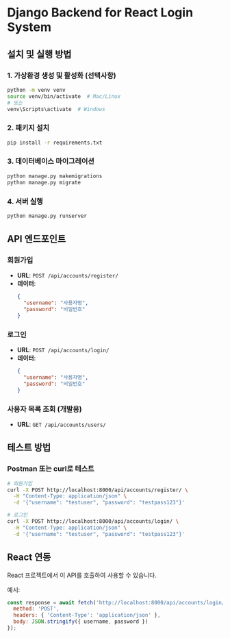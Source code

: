 # Django Backend for React Login System

## 설치 및 실행 방법

### 1. 가상환경 생성 및 활성화 (선택사항)
```bash
python -m venv venv
source venv/bin/activate  # Mac/Linux
# 또는
venv\Scripts\activate  # Windows
```

### 2. 패키지 설치
```bash
pip install -r requirements.txt
```

### 3. 데이터베이스 마이그레이션
```bash
python manage.py makemigrations
python manage.py migrate
```

### 4. 서버 실행
```bash
python manage.py runserver
```

## API 엔드포인트

### 회원가입
- **URL**: `POST /api/accounts/register/`
- **데이터**: 
  ```json
  {
    "username": "사용자명",
    "password": "비밀번호"
  }
  ```

### 로그인
- **URL**: `POST /api/accounts/login/`
- **데이터**: 
  ```json
  {
    "username": "사용자명",
    "password": "비밀번호"
  }
  ```

### 사용자 목록 조회 (개발용)
- **URL**: `GET /api/accounts/users/`

## 테스트 방법

### Postman 또는 curl로 테스트
```bash
# 회원가입
curl -X POST http://localhost:8000/api/accounts/register/ \
  -H "Content-Type: application/json" \
  -d '{"username": "testuser", "password": "testpass123"}'

# 로그인
curl -X POST http://localhost:8000/api/accounts/login/ \
  -H "Content-Type: application/json" \
  -d '{"username": "testuser", "password": "testpass123"}'
```

## React 연동
React 프로젝트에서 이 API를 호출하여 사용할 수 있습니다.

예시:
```javascript
const response = await fetch('http://localhost:8000/api/accounts/login/', {
  method: 'POST',
  headers: { 'Content-Type': 'application/json' },
  body: JSON.stringify({ username, password })
});
```
